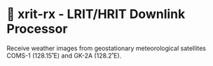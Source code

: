 # :satellite: xrit-rx - LRIT/HRIT Downlink Processor

Receive weather images from geostationary meteorological satellites COMS-1 (128.15˚E) and GK-2A (128.2˚E).
